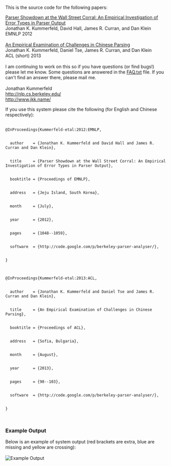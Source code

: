 This is the source code for the following papers:

<a href='http://aclweb.org/anthology/D/D12/D12-1096.pdf'>Parser Showdown at the Wall Street Corral: An Empirical Investigation of Error Types in Parser Output</a> <br>
Jonathan K. Kummerfeld, David Hall, James R. Curran, and Dan Klein <br>
EMNLP 2012<br>
<br>
<a href='http://aclweb.org/anthology/P/P13/P13-2018.pdf'>An Empirical Examination of Challenges in Chinese Parsing</a> <br> Jonathan K. Kummerfeld, Daniel Tse, James R. Curran, and Dan Klein <br> ACL (short) 2013<br>
<br>
I am continuing to work on this so if you have questions (or find bugs!) please let me know. Some questions are answered in the <a href='https://code.google.com/p/berkeley-parser-analyser/source/browse/FAQ.txt'>FAQ.txt</a> file. If you can't find an answer there, please mail me.<br>
<br>
Jonathan Kummerfeld <br> <a href='http://nlp.cs.berkeley.edu/'>http://nlp.cs.berkeley.edu/</a> <br> <a href='http://www.jkk.name/'>http://www.jkk.name/</a>

If you use this system please cite the following (for English and Chinese respectively):<br>
<br>
<pre><code>@InProceedings{Kummerfeld-etal:2012:EMNLP,<br>
  author    = {Jonathan K. Kummerfeld and David Hall and James R. Curran and Dan Klein},<br>
  title     = {Parser Showdown at the Wall Street Corral: An Empirical Investigation of Error Types in Parser Output},<br>
  booktitle = {Proceedings of EMNLP},<br>
  address   = {Jeju Island, South Korea},<br>
  month     = {July},<br>
  year      = {2012},<br>
  pages     = {1048--1059},<br>
  software  = {http://code.google.com/p/berkeley-parser-analyser/},<br>
}<br>
</code></pre>

<pre><code>@InProceedings{Kummerfeld-etal:2013:ACL,<br>
  author    = {Jonathan K. Kummerfeld and Daniel Tse and James R. Curran and Dan Klein},<br>
  title     = {An Empirical Examination of Challenges in Chinese Parsing},<br>
  booktitle = {Proceedings of ACL},<br>
  address   = {Sofia, Bulgaria},<br>
  month     = {August},<br>
  year      = {2013},<br>
  pages     = {98--103},<br>
  software  = {http://code.google.com/p/berkeley-parser-analyser/},<br>
}<br>
</code></pre>

<h3>Example Output</h3>
Below is an example of system output (red brackets are extra, blue are missing and yellow are crossing):<br>
<br>
<img src='https://berkeley-parser-analyser.googlecode.com/files/example_analysis_output.png' alt='Example Output' />